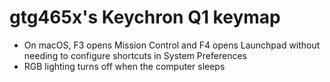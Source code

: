 # gtg465x's Keychron Q1 keymap

- On macOS, F3 opens Mission Control and F4 opens Launchpad without needing to configure shortcuts in System Preferences
- RGB lighting turns off when the computer sleeps
